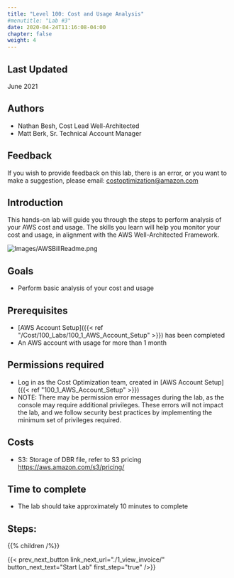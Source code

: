 ```yaml
---
title: "Level 100: Cost and Usage Analysis"
#menutitle: "Lab #3"
date: 2020-04-24T11:16:08-04:00
chapter: false
weight: 4
---
```

## Last Updated
June 2021

## Authors
- Nathan Besh, Cost Lead Well-Architected
- Matt Berk, Sr. Technical Account Manager

## Feedback
If you wish to provide feedback on this lab, there is an error, or you want to make a suggestion, please email: costoptimization@amazon.com

## Introduction
 This hands-on lab will guide you through the steps to perform analysis of your AWS cost and usage. The skills you learn will help you monitor your cost and usage, in alignment with the AWS Well-Architected Framework.

![Images/AWSBillReadme.png](/Cost/100_4_Cost_and_Usage_Analysis/Images/AWSBillReadme.png)

## Goals
- Perform basic analysis of your cost and usage

## Prerequisites
- [AWS Account Setup]({{< ref "/Cost/100_Labs/100_1_AWS_Account_Setup" >}}) has been completed
- An AWS account with usage for more than 1 month


## Permissions required
- Log in as the Cost Optimization team, created in [AWS Account Setup]({{< ref "100_1_AWS_Account_Setup" >}})
- NOTE: There may be permission error messages during the lab, as the console may require additional privileges. These errors will not impact the lab, and we follow security best practices by implementing the minimum set of privileges required.

## Costs
- S3: Storage of DBR file, refer to S3 pricing https://aws.amazon.com/s3/pricing/

## Time to complete
- The lab should take approximately 10 minutes to complete

## Steps:
{{% children  /%}}

{{< prev_next_button link_next_url="./1_view_invoice/" button_next_text="Start Lab" first_step="true" />}}